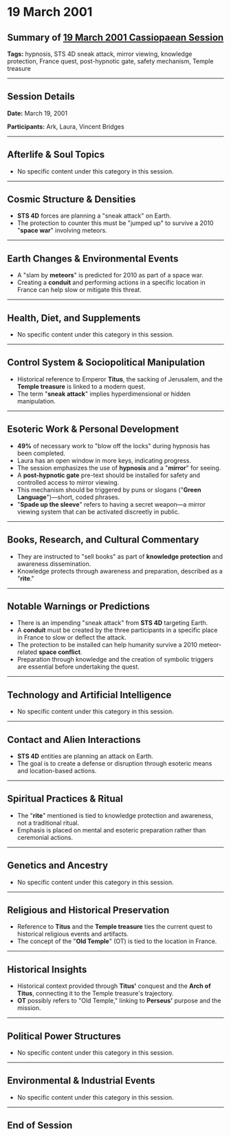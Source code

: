 # 19 March 2001

## Summary of [19 March 2001 Cassiopaean Session](https://cassiopaea.org/forum/threads/session-19-march-2001.18632/)

**Tags:** hypnosis, STS 4D sneak attack, mirror viewing, knowledge protection, France quest, post-hypnotic gate, safety mechanism, Temple treasure

---

## Session Details

**Date:** March 19, 2001

**Participants:** Ark, Laura, Vincent Bridges

---

## Afterlife & Soul Topics

- No specific content under this category in this session.

---

## Cosmic Structure & Densities

- **STS 4D** forces are planning a "sneak attack" on Earth.
- The protection to counter this must be "jumped up" to survive a 2010 "**space war**" involving meteors.

---

## Earth Changes & Environmental Events

- A "slam by **meteors**" is predicted for 2010 as part of a space war.
- Creating a **conduit** and performing actions in a specific location in France can help slow or mitigate this threat.

---

## Health, Diet, and Supplements

- No specific content under this category in this session.

---

## Control System & Sociopolitical Manipulation

- Historical reference to Emperor **Titus**, the sacking of Jerusalem, and the **Temple treasure** is linked to a modern quest.
- The term "**sneak attack**" implies hyperdimensional or hidden manipulation.

---

## Esoteric Work & Personal Development

- **49%** of necessary work to "blow off the locks" during hypnosis has been completed.
- Laura has an open window in more keys, indicating progress.
- The session emphasizes the use of **hypnosis** and a "**mirror**" for seeing.
- A **post-hypnotic gate** pre-text should be installed for safety and controlled access to mirror viewing.
- This mechanism should be triggered by puns or slogans ("**Green Language**")—short, coded phrases.
- "**Spade up the sleeve**" refers to having a secret weapon—a mirror viewing system that can be activated discreetly in public.

---

## Books, Research, and Cultural Commentary

- They are instructed to "sell books" as part of **knowledge protection** and awareness dissemination.
- Knowledge protects through awareness and preparation, described as a "**rite**."

---

## Notable Warnings or Predictions

- There is an impending "sneak attack" from **STS 4D** targeting Earth.
- A **conduit** must be created by the three participants in a specific place in France to slow or deflect the attack.
- The protection to be installed can help humanity survive a 2010 meteor-related **space conflict**.
- Preparation through knowledge and the creation of symbolic triggers are essential before undertaking the quest.

---

## Technology and Artificial Intelligence

- No specific content under this category in this session.

---

## Contact and Alien Interactions

- **STS 4D** entities are planning an attack on Earth.
- The goal is to create a defense or disruption through esoteric means and location-based actions.

---

## Spiritual Practices & Ritual

- The "**rite**" mentioned is tied to knowledge protection and awareness, not a traditional ritual.
- Emphasis is placed on mental and esoteric preparation rather than ceremonial actions.

---

## Genetics and Ancestry

- No specific content under this category in this session.

---

## Religious and Historical Preservation

- Reference to **Titus** and the **Temple treasure** ties the current quest to historical religious events and artifacts.
- The concept of the "**Old Temple**" (OT) is tied to the location in France.

---

## Historical Insights

- Historical context provided through **Titus'** conquest and the **Arch of Titus**, connecting it to the Temple treasure's trajectory.
- **OT** possibly refers to "Old Temple," linking to **Perseus'** purpose and the mission.

---

## Political Power Structures

- No specific content under this category in this session.

---

## Environmental & Industrial Events

- No specific content under this category in this session.

---

## End of Session
